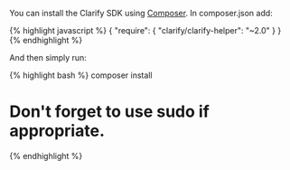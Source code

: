 You can install the Clarify SDK using <a href="https://getcomposer.org/" target="_new">Composer</a>. In composer.json add:

{% highlight javascript %}
{
    "require": {
        "clarify/clarify-helper": "~2.0"
    }
}
{% endhighlight %}

And then simply run:

{% highlight bash %}
composer install

# Don't forget to use sudo if appropriate.
{% endhighlight %}